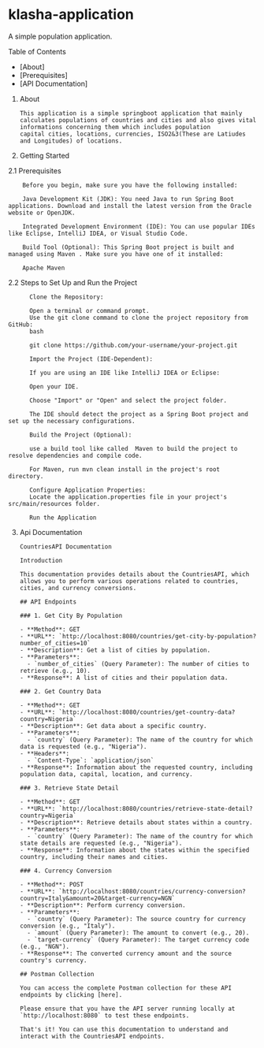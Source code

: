 # klasha-application
A simple population application.

Table of Contents

- [About]
- [Prerequisites]
- [API Documentation]

 1. About
        
        This application is a simple springboot application that mainly calculates populations of countries and cities and also gives vital informations concerning them which includes population
        capital cities, locations, currencies, ISO2&3(These are Latiudes and Longitudes) of locations.


 2. Getting Started

 2.1 Prerequisites

        Before you begin, make sure you have the following installed:

        Java Development Kit (JDK): You need Java to run Spring Boot applications. Download and install the latest version from the Oracle website or OpenJDK.

        Integrated Development Environment (IDE): You can use popular IDEs like Eclipse, IntelliJ IDEA, or Visual Studio Code.

        Build Tool (Optional): This Spring Boot project is built and managed using Maven . Make sure you have one of it installed:

        Apache Maven
       
    
  2.2 Steps to Set Up and Run the Project
    
          Clone the Repository:
        
          Open a terminal or command prompt.
          Use the git clone command to clone the project repository from GitHub:
          bash
        
          git clone https://github.com/your-username/your-project.git
        
          Import the Project (IDE-Dependent):
        
          If you are using an IDE like IntelliJ IDEA or Eclipse:
        
          Open your IDE.
          
          Choose "Import" or "Open" and select the project folder.
          
          The IDE should detect the project as a Spring Boot project and set up the necessary configurations.
          
          Build the Project (Optional):
        
          use a build tool like called  Maven to build the project to resolve dependencies and compile code.
        
          For Maven, run mvn clean install in the project's root directory.
        
          Configure Application Properties:
          Locate the application.properties file in your project's src/main/resources folder.
        
          Run the Application
            
3.  Api Documentation

        CountriesAPI Documentation
        
        Introduction
        
        This documentation provides details about the CountriesAPI, which allows you to perform various operations related to countries, cities, and currency conversions.
        
        ## API Endpoints
        
        ### 1. Get City By Population
        
        - **Method**: GET
        - **URL**: `http://localhost:8080/countries/get-city-by-population?number_of_cities=10`
        - **Description**: Get a list of cities by population.
        - **Parameters**:
          - `number_of_cities` (Query Parameter): The number of cities to retrieve (e.g., 10).
        - **Response**: A list of cities and their population data.
        
        ### 2. Get Country Data
        
        - **Method**: GET
        - **URL**: `http://localhost:8080/countries/get-country-data?country=Nigeria`
        - **Description**: Get data about a specific country.
        - **Parameters**:
          - `country` (Query Parameter): The name of the country for which data is requested (e.g., "Nigeria").
        - **Headers**:
          - `Content-Type`: `application/json`
        - **Response**: Information about the requested country, including population data, capital, location, and currency.
        
        ### 3. Retrieve State Detail
        
        - **Method**: GET
        - **URL**: `http://localhost:8080/countries/retrieve-state-detail?country=Nigeria`
        - **Description**: Retrieve details about states within a country.
        - **Parameters**:
          - `country` (Query Parameter): The name of the country for which state details are requested (e.g., "Nigeria").
        - **Response**: Information about the states within the specified country, including their names and cities.
        
        ### 4. Currency Conversion
        
        - **Method**: POST
        - **URL**: `http://localhost:8080/countries/currency-conversion?country=Italy&amount=20&target-currency=NGN`
        - **Description**: Perform currency conversion.
        - **Parameters**:
          - `country` (Query Parameter): The source country for currency conversion (e.g., "Italy").
          - `amount` (Query Parameter): The amount to convert (e.g., 20).
          - `target-currency` (Query Parameter): The target currency code (e.g., "NGN").
        - **Response**: The converted currency amount and the source country's currency.
        
        ## Postman Collection
        
        You can access the complete Postman collection for these API endpoints by clicking [here].
        
        Please ensure that you have the API server running locally at `http://localhost:8080` to test these endpoints.
        
        That's it! You can use this documentation to understand and interact with the CountriesAPI endpoints.
  

            
    
  

  
